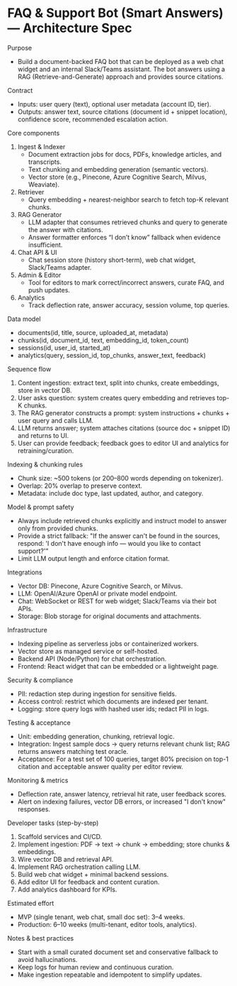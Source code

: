 # FAQ & Support Bot (Smart Answers) — Architecture Spec

Purpose
- Build a document-backed FAQ bot that can be deployed as a web chat widget and an internal Slack/Teams assistant. The bot answers using a RAG (Retrieve-and-Generate) approach and provides source citations.

Contract
- Inputs: user query (text), optional user metadata (account ID, tier).
- Outputs: answer text, source citations (document id + snippet location), confidence score, recommended escalation action.

Core components
1. Ingest & Indexer
   - Document extraction jobs for docs, PDFs, knowledge articles, and transcripts.
   - Text chunking and embedding generation (semantic vectors).
   - Vector store (e.g., Pinecone, Azure Cognitive Search, Milvus, Weaviate).
2. Retriever
   - Query embedding + nearest-neighbor search to fetch top-K relevant chunks.
3. RAG Generator
   - LLM adapter that consumes retrieved chunks and query to generate the answer with citations.
   - Answer formatter enforces “I don’t know” fallback when evidence insufficient.
4. Chat API & UI
   - Chat session store (history short-term), web chat widget, Slack/Teams adapter.
5. Admin & Editor
   - Tool for editors to mark correct/incorrect answers, curate FAQ, and push updates.
6. Analytics
   - Track deflection rate, answer accuracy, session volume, top queries.

Data model
- documents(id, title, source, uploaded_at, metadata)
- chunks(id, document_id, text, embedding_id, token_count)
- sessions(id, user_id, started_at)
- analytics(query, session_id, top_chunks, answer_text, feedback)

Sequence flow
1. Content ingestion: extract text, split into chunks, create embeddings, store in vector DB.
2. User asks question: system creates query embedding and retrieves top-K chunks.
3. The RAG generator constructs a prompt: system instructions + chunks + user query and calls LLM.
4. LLM returns answer; system attaches citations (source doc + snippet ID) and returns to UI.
5. User can provide feedback; feedback goes to editor UI and analytics for retraining/curation.

Indexing & chunking rules
- Chunk size: ~500 tokens (or 200–800 words depending on tokenizer).
- Overlap: 20% overlap to preserve context.
- Metadata: include doc type, last updated, author, and category.

Model & prompt safety
- Always include retrieved chunks explicitly and instruct model to answer only from provided chunks.
- Provide a strict fallback: "If the answer can't be found in the sources, respond: 'I don't have enough info — would you like to contact support?'"
- Limit LLM output length and enforce citation format.

Integrations
- Vector DB: Pinecone, Azure Cognitive Search, or Milvus.
- LLM: OpenAI/Azure OpenAI or private model endpoint.
- Chat: WebSocket or REST for web widget; Slack/Teams via their bot APIs.
- Storage: Blob storage for original documents and attachments.

Infrastructure
- Indexing pipeline as serverless jobs or containerized workers.
- Vector store as managed service or self-hosted.
- Backend API (Node/Python) for chat orchestration.
- Frontend: React widget that can be embedded or a lightweight page.

Security & compliance
- PII: redaction step during ingestion for sensitive fields.
- Access control: restrict which documents are indexed per tenant.
- Logging: store query logs with hashed user ids; redact PII in logs.

Testing & acceptance
- Unit: embedding generation, chunking, retrieval logic.
- Integration: Ingest sample docs → query returns relevant chunk list; RAG returns answers matching test oracle.
- Acceptance: For a test set of 100 queries, target 80% precision on top-1 citation and acceptable answer quality per editor review.

Monitoring & metrics
- Deflection rate, answer latency, retrieval hit rate, user feedback scores.
- Alert on indexing failures, vector DB errors, or increased "I don't know" responses.

Developer tasks (step-by-step)
1. Scaffold services and CI/CD.
2. Implement ingestion: PDF -> text -> chunk -> embedding; store chunks & embeddings.
3. Wire vector DB and retrieval API.
4. Implement RAG orchestration calling LLM.
5. Build web chat widget + minimal backend sessions.
6. Add editor UI for feedback and content curation.
7. Add analytics dashboard for KPIs.

Estimated effort
- MVP (single tenant, web chat, small doc set): 3–4 weeks.
- Production: 6–10 weeks (multi-tenant, editor tools, analytics).

Notes & best practices
- Start with a small curated document set and conservative fallback to avoid hallucinations.
- Keep logs for human review and continuous curation.
- Make ingestion repeatable and idempotent to simplify updates.

